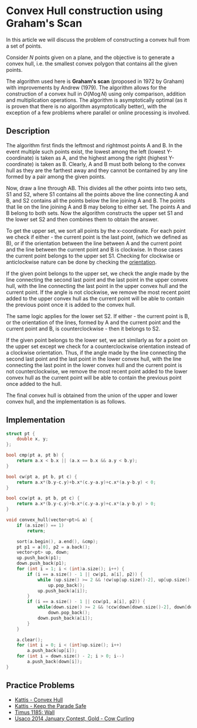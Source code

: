 # Convex Hull construction using Graham's Scan

In this article we will discuss the problem of constructing a convex hull from a set of points.

Consider $N$ points given on a plane, and the objective is to generate a convex hull, i.e. the smallest
convex polygon that contains all the given points.

The algorithm used here is **Graham's scan** (proposed in 1972 by Graham) with improvements by Andrew (1979).
The algorithm allows for the construction of a convex hull in $O(N \log N)$ using only comparison,
addition and multiplication operations. The algorithm is asymptotically optimal (as it is proven that there
is no algorithm asymptotically better), with the exception of a few problems where parallel or online processing
is involved.

## Description

The algorithm first finds the leftmost and rightmost points A and B. In the event multiple such points exist,
the lowest among the left (lowest Y-coordinate) is taken as A, and the highest among the right (highest Y-coordinate)
is taken as B. Clearly, A and B must both belong to the convex hull as they are the farthest away and they cannot be contained
by any line formed by a pair among the given points.

Now, draw a line through AB. This divides all the other points into two sets, S1 and S2, where S1 contains all the points
above the line connecting A and B, and S2 contains all the points below the line joining A and B. The points that lie on
the line joining A and B may belong to either set. The points A and B belong to both sets. Now the algorithm
constructs the upper set S1 and the lower set S2 and then combines them to obtain the answer.

To get the upper set, we sort all points by the x-coordinate. For each point we check if either - the current point is the last point,
(which we defined as B), or if the orientation between the line between A and the current point and the line between the current point and B is clockwise. In those cases the
current point belongs to the upper set S1. Checking for clockwise or anticlockwise nature can be done by checking the [orientation](./geometry/oriented-triangle-area/).

If the given point belongs to the upper set, we check the angle made by the line connecting the second last point and the last point in the upper convex hull,
with the line connecting the last point in the upper convex hull and the current point. If the angle is not clockwise, we remove the most recent point added
to the upper convex hull as the current point will be able to contain the previous point once it is added to the convex
hull.

The same logic applies for the lower set S2. If either - the current point is B, or the orientation of the lines, formed by A and the
current point and the current point and B, is counterclockwise - then it belongs to S2.

If the given point belongs to the lower set, we act similarly as for a point on the upper set except we check for a counterclockwise
orientation instead of a clockwise orientation. Thus, if the angle made by the line connecting the second last point and the last point in the lower convex hull,
with the line connecting the last point in the lower convex hull and the current point is not counterclockwise, we remove the most recent point added to the lower convex hull as the current point will be able to contain
the previous point once added to the hull.

The final convex hull is obtained from the union of the upper and lower convex hull, and the implementation is as follows.

## Implementation

```cpp grahams_scan
struct pt {
    double x, y;
};

bool cmp(pt a, pt b) {
    return a.x < b.x || (a.x == b.x && a.y < b.y);
}

bool cw(pt a, pt b, pt c) {
    return a.x*(b.y-c.y)+b.x*(c.y-a.y)+c.x*(a.y-b.y) < 0;
}

bool ccw(pt a, pt b, pt c) {
    return a.x*(b.y-c.y)+b.x*(c.y-a.y)+c.x*(a.y-b.y) > 0;
}

void convex_hull(vector<pt>& a) {
    if (a.size() == 1)
        return;

    sort(a.begin(), a.end(), &cmp);
    pt p1 = a[0], p2 = a.back();
    vector<pt> up, down;
    up.push_back(p1);
    down.push_back(p1);
    for (int i = 1; i < (int)a.size(); i++) {
        if (i == a.size() - 1 || cw(p1, a[i], p2)) {
            while (up.size() >= 2 && !cw(up[up.size()-2], up[up.size()-1], a[i]))
                up.pop_back();
            up.push_back(a[i]);
        }
        if (i == a.size() - 1 || ccw(p1, a[i], p2)) {
            while(down.size() >= 2 && !ccw(down[down.size()-2], down[down.size()-1], a[i]))
                down.pop_back();
            down.push_back(a[i]);
        }
    }

    a.clear();
    for (int i = 0; i < (int)up.size(); i++)
        a.push_back(up[i]);
    for (int i = down.size() - 2; i > 0; i--)
        a.push_back(down[i]);
}
```

## Practice Problems

* [Kattis - Convex Hull](https://open.kattis.com/problems/convexhull)
* [Kattis - Keep the Parade Safe](https://open.kattis.com/problems/parade)
* [Timus 1185: Wall](http://acm.timus.ru/problem.aspx?space=1&num=1185)
* [Usaco 2014 January Contest, Gold - Cow Curling](http://usaco.org/index.php?page=viewproblem2&cpid=382)
